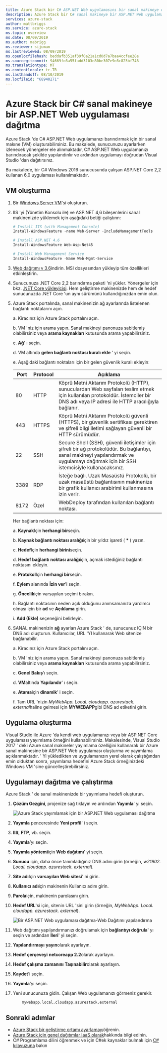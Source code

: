 ```yaml
---
title: Azure Stack bir C# ASP.NET Web uygulamasını bir sanal makineye dağıtma | Microsoft Docs
description: Azure Stack bir C# sanal makineye bir ASP.NET Web uygulaması dağıtın.
services: azure-stack
author: mattbriggs
ms.service: azure-stack
ms.topic: overview
ms.date: 08/09/2019
ms.author: mabrigg
ms.reviewer: sijuman
ms.lastreviewed: 08/09/2019
ms.openlocfilehash: beddafb351af39f0a21a1cd0d7a7baa4ccfee28e
ms.sourcegitcommit: 94669fe8a55fadd3103e80be307e9e8c823bf746
ms.translationtype: MT
ms.contentlocale: tr-TR
ms.lasthandoff: 08/10/2019
ms.locfileid: "68940271"
---
```

# <a name="deploy-a-c-aspnet-web-app-to-a-vm-in-azure-stack"></a>Azure Stack bir C# sanal makineye bir ASP.NET Web uygulaması dağıtma

Azure Stack 'de C# ASP.NET Web uygulamanızı barındırmak için bir sanal makıne (VM) oluşturabilirsiniz. Bu makalede, sunucunuzu ayarlarken izlenecek yönergeler ele alınmaktadır, C# ASP.NET Web uygulamanızı barındıracak şekilde yapılandırılır ve ardından uygulamayı doğrudan Visual Studio 'dan dağıtırsınız.

Bu makalede, bir C# Windows 2016 sunucusunda çalışan ASP.NET Core 2,2 kullanan 6,0 uygulaması kullanılmaktadır.

## <a name="create-a-vm"></a>VM oluşturma

1. Bir [Windows Server VM](azure-stack-quick-windows-portal.md)'si oluşturun.

1. IIS 'yi (Yönetim Konsolu ile) ve ASP.NET 4,6 bileşenlerini sanal makinenizde yüklemek için aşağıdaki betiği çalıştırın:

    ```PowerShell  
    # Install IIS (with Management Console)
    Install-WindowsFeature -name Web-Server -IncludeManagementTools
    
    # Install ASP.NET 4.6
    Install-WindowsFeature Web-Asp-Net45
    
    # Install Web Management Service
    Install-WindowsFeature -Name Web-Mgmt-Service
    ```

1. [Web dağıtımı v 3.6](https://www.microsoft.com/download/details.aspx?id=43717)indirin. MSI dosyasından yükleyip tüm özellikleri etkinleştirin.

1. Sunucunuza .NET Core 2,2 barındırma paketi 'ni yükler. Yönergeler için bkz. [.NET Core yükleyicisi](https://dotnet.microsoft.com/download/dotnet-core/2.2). Hem geliştirme makinenizde hem de hedef sunucunuzda .NET Core 'un aynı sürümünü kullandığınızdan emin olun.

1. Azure Stack portalında, sanal makinenizin ağ ayarlarında listelenen bağlantı noktalarını açın.

    a. Kiracınız için Azure Stack portalını açın.

    b. VM 'niz için arama yapın. Sanal makineyi panonuza sabitlemiş olabilirsiniz veya **arama kaynakları** kutusunda arama yapabilirsiniz.

    c. **Ağ**' ı seçin.

    d. VM altında **gelen bağlantı noktası kuralı ekle** ' yi seçin.

    e. Aşağıdaki bağlantı noktaları için bir gelen güvenlik kuralı ekleyin:

    | Port | Protocol | Açıklama |
    | --- | --- | --- |
    | 80 | HTTP | Köprü Metni Aktarım Protokolü (HTTP), sunuculardan Web sayfaları teslim etmek için kullanılan protokoldür. İstemciler bir DNS adı veya IP adresi ile HTTP aracılığıyla bağlanır. |
    | 443 | HTTPS | Köprü Metni Aktarım Protokolü güvenli (HTTPS), bir güvenlik sertifikası gerektiren ve şifreli bilgi iletimi sağlayan güvenli bir HTTP sürümüdür.  |
    | 22 | SSH | Secure Shell (SSH), güvenli iletişimler için şifreli bir ağ protokolüdür. Bu bağlantıyı, sanal makineyi yapılandırmak ve uygulamayı dağıtmak için bir SSH istemcisiyle kullanacaksınız. |
    | 3389 | RDP | İsteğe bağlı. Uzak Masaüstü Protokolü, bir uzak masaüstü bağlantısının makinenize bir grafik kullanıcı arabirimi kullanmasına izin verir.   |
    | 8172 | Özel | WebDeploy tarafından kullanılan bağlantı noktası. |

    Her bağlantı noktası için:

    a. **Kaynak**Için **herhangi bir**seçin.

    b. **Kaynak bağlantı noktası aralığı**için bir yıldız işareti ( **\*** ) yazın.

    c. **Hedef**Için **herhangi birini**seçin.

    d. **Hedef bağlantı noktası aralığı**için, açmak istediğiniz bağlantı noktasını ekleyin.

    e. **Protokol**Için **herhangi bir**seçin.

    f. **Eylem** alanında **İzin ver**'i seçin.

    g. **Öncelik**için varsayılan seçimi bırakın.

    h. Bağlantı noktasının neden açık olduğunu anımsamanıza yardımcı olması için bir **ad** ve **Açıklama** girin.

    i. **Add (Ekle)** seçeneğini belirleyin.

1.  SANAL makinenizin **ağ** ayarları Azure Stack ' de, sunucunuz IÇIN bir DNS adı oluşturun. Kullanıcılar, URL 'YI kullanarak Web sitenize bağlanabilir.

    a. Kiracınız için Azure Stack portalını açın.

    b. VM 'niz için arama yapın. Sanal makineyi panonuza sabitlemiş olabilirsiniz veya **arama kaynakları** kutusunda arama yapabilirsiniz.

    c. **Genel Bakış**’ı seçin.

    d. **VM**altında **Yapılandır**' ı seçin.

    e. **Atama**için **dinamik**' i seçin.

    f. Tam URL 'nizin *MyWebApp. Local. cloudapp. azurestack. external*haline gelmesi için **MYWEBAPP**gibi DNS ad etiketini girin.

## <a name="create-an-app"></a>Uygulama oluşturma 

Visual Studio [](https://docs.microsoft.com/aspnet/core/tutorials/razor-pages/razor-pages-start?view=aspnetcore-2.2&tabs=visual-studio
)ile Azure 'da kendi web uygulamanızı veya bir ASP.NET Core uygulaması yayımlama örneğini kullanabilirsiniz. Makalesinde, Visual Studio 2017 ' deki Azure sanal makineler yayımlama özelliğini kullanarak bir Azure sanal makinesine bir ASP.NET Web uygulaması oluşturma ve yayımlama açıklanmaktadır. ' Yi yükledikten ve uygulamanızın yerel olarak çalıştığından emin olduktan sonra, yayımlama hedefini Azure Stack örneğinizdeki Windows VM 'sine güncelleştirebilirsiniz.

## <a name="deploy-and-run-the-app"></a>Uygulamayı dağıtma ve çalıştırma

Azure Stack ' de sanal makinenizde bir yayımlama hedefi oluşturun.

1. **Çözüm Gezgini**, projenize sağ tıklayın ve ardından **Yayımla**' yı seçin.

    ![Azure Stack yayımlamak için bir ASP.NET Web uygulaması dağıtma](media/azure-stack-dev-start-howto-vm-dotnet/deploy-app-to-azure-stack.png)

1. **Yayımla** penceresinde **Yeni profil**' i seçin.
1. **IIS**, **FTP**, vb. seçin.
1. **Yayımla**’yı seçin.
1. **Yayımla yöntemi**için **Web dağıtımı**' yi seçin.
1. **Sunucu** için, daha önce tanımladığınız DNS adını girin (örneğin, *w21902. Local. cloudapp. azurestack. external*).
1. **Site adı**Için **varsayılan Web sitesi**' ni girin.
1. **Kullanıcı adı**için makinenin Kullanıcı adını girin.
1. **Parola**için, makinenin parolasını girin.
1. **Hedef URL**'si için, sitenin URL 'sini girin (örneğin, *MyWebApp. Local. cloudapp. azurestack. external*).

    ![Bir ASP.NET Web uygulaması dağıtma-Web Dağıtımı yapılandırma](media/azure-stack-dev-start-howto-vm-dotnet/configure-web-deploy.png)

1. Web dağıtımı yapılandırmanızı doğrulamak için **bağlantıyı doğrula**' yı seçin ve ardından **İleri**' yi seçin.
1. **Yapılandırmayı** **yayın**olarak ayarlayın.
1. **Hedef çerçeveyi** **netcoreapp 2.2**olarak ayarlayın.
1. **Hedef çalışma zamanını** **Taşınabilir**olarak ayarlayın.
1. **Kaydet**’i seçin.
1. **Yayımla**’yı seçin.
1. Yeni sunucunuza gidin. Çalışan Web uygulamanızı görmeniz gerekir.

    ```http  
        mywebapp.local.cloudapp.azurestack.external
    ```

## <a name="next-steps"></a>Sonraki adımlar

- [Azure Stack bir geliştirme ortamı ayarlamayı](azure-stack-dev-start.md)öğrenin.
- [Azure Stack için genel dağıtımlar IaaS olarak](azure-stack-dev-start-deploy-app.md)hakkında bilgi edinin.
- C# Programlama dilini öğrenmek ve için C#ek kaynaklar bulmak için [ C# kılavuzuna](https://docs.microsoft.com/dotnet/csharp/) bakın
